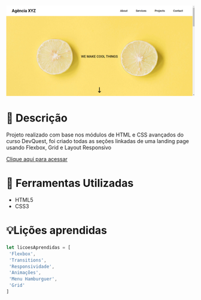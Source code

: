 ![preview](./.github/preview.png)


# 📕 Descrição
Projeto realizado com base nos módulos de HTML e CSS avançados do curso DevQuest, foi criado todas as seções linkadas de uma landing page usando Flexbox, Grid e Layout Responsivo

[Clique aqui para acessar](https://edu-almeidaf.github.io/landing-page-grid/)


# 🔧 Ferramentas Utilizadas
- HTML5
- CSS3


# 💡Lições aprendidas
```JavaScript
let licoesAprendidas = [
 'Flexbox',
 'Transitions',
 'Responsividade',
 'Animações',
 'Menu Hamburguer',
 'Grid' 
]